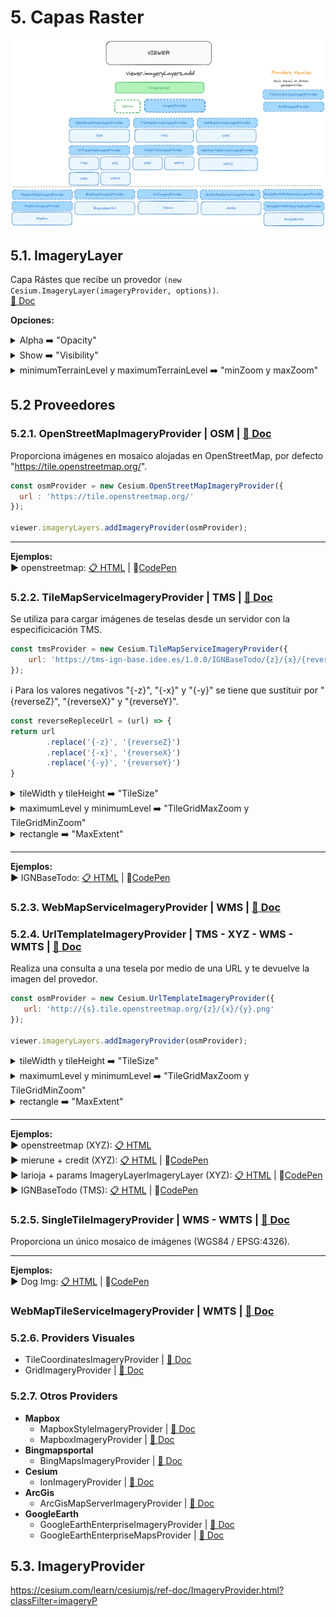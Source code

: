 # 5. Capas Raster  

![scheme](./scheme.png)

## 5.1. ImageryLayer
Capa Rástes que recibe un provedor ```(new Cesium.ImageryLayer(imageryProvider, options))```.  
[📘 Doc](https://cesium.com/learn/cesiumjs/ref-doc/ImageryLayer.html?classFilter=ImageryLaye)  

**Opciones:**
<details>
  <summary>Alpha ➡️ "Opacity"</summary>
 Valor Alpha, se puede utilizar para dar opacidad a la capa. Valor por defecto 1.0.  
  
 [📘 Doc](https://cesium.com/learn/cesiumjs/ref-doc/ImageryLayer.html?classFilter=ImageryLayer#alpha)
  
```javascript
const osmProvider = new Cesium.UrlTemplateImageryProvider({
   url: 'http://{s}.tile.openstreetmap.org/{z}/{x}/{y}.png',
});

viewer.imageryLayers.addImageryProvider(osmProvider, {alpha: 0.5});
```
</details>  

<details>
  <summary>Show ➡️ "Visibility"</summary>
Determina si se muestra o no la capa.
  
 [📘 Doc](https://cesium.com/learn/cesiumjs/ref-doc/ImageryLayer.html?classFilter=ImageryLayer#show)
  
```javascript
const osmProvider = new Cesium.UrlTemplateImageryProvider({
   url: 'http://{s}.tile.openstreetmap.org/{z}/{x}/{y}.png',
});

viewer.imageryLayers.addImageryProvider(osmProvider, {show: false});
```
</details>  

<details>
  <summary>minimumTerrainLevel y maximumTerrainLevel ➡️ "minZoom y maxZoom"</summary>
Limita el zoom.  

 [📘 Doc](https://cesium.com/learn/cesiumjs/ref-doc/ImageryLayer.html?classFilter=ImageryLayer)
  
```javascript
const osmProvider = new Cesium.UrlTemplateImageryProvider({
   url: 'http://{s}.tile.openstreetmap.org/{z}/{x}/{y}.png',
});

viewer.imageryLayers.addImageryProvider(osmProvider, {minimumTerrainLevel: minZoom, maximumTerrainLevel:maxZoom});
```
</details>  

## 5.2 Proveedores
### 5.2.1. OpenStreetMapImageryProvider  | OSM  | [📘 Doc](https://cesium.com/learn/ion-sdk/ref-doc/OpenStreetMapImageryProvider.html)
Proporciona imágenes en mosaico alojadas en OpenStreetMap, por defecto "https://tile.openstreetmap.org/".
```javascript
const osmProvider = new Cesium.OpenStreetMapImageryProvider({
  url : 'https://tile.openstreetmap.org/'
});

viewer.imageryLayers.addImageryProvider(osmProvider);
```

---

**Ejemplos:**  
▶️ openstreetmap: [📋 HTML](https://github.com/AlvaroCodes/cesiumJS_notebook/blob/main/05_Capas_raster/examples/03_OpenStreetMapImageryProvider.html)  | 🚀[CodePen](https://codepen.io/AlvaroCodes/pen/ZENbPbW)

### 5.2.2. TileMapServiceImageryProvider | TMS | [📘 Doc](https://cesium.com/learn/ion-sdk/ref-doc/TileMapServiceImageryProvider.html)
Se utiliza para cargar imágenes de teselas desde un servidor con la especificicación TMS.

```javascript
const tmsProvider = new Cesium.TileMapServiceImageryProvider({
    url: 'https://tms-ign-base.idee.es/1.0.0/IGNBaseTodo/{z}/{x}/{reverseY}.jpeg',
});
```
ℹ️ Para los valores negativos "{-z}", "{-x}" y "{-y}" se tiene que sustituir por "{reverseZ}", "{reverseX}" y "{reverseY}".
```javascript
const reverseRepleceUrl = (url) => {
return url
        .replace('{-z}', '{reverseZ}')
        .replace('{-x}', '{reverseX}')
        .replace('{-y}', '{reverseY}')
}
```

<details>
  <summary>tileWidth y tileHeight ➡️ "TileSize"</summary>
  Tamaño de la tesela, por defecto los valores son 256.
  
  * **tileWidth** | [📘 Doc](https://cesium.com/learn/cesiumjs/ref-doc/TileMapServiceImageryProvider.html?classFilter=tilemaps#tileWidth)
  * **tileHeight** | [📘 Doc](https://cesium.com/learn/cesiumjs/ref-doc/TileMapServiceImageryProvider.html?classFilter=tilemaps#tileHeight)

```javascript
const osmProvider = new Cesium.TileMapServiceImageryProvider({
   url: 'https://tms-ign-base.idee.es/1.0.0/IGNBaseTodo/{z}/{x}/{reverseY}.jpeg',
   tileWidth: 256,
   tileHeight: 256
});

viewer.imageryLayers.addImageryProvider(osmProvider);
```
</details>  

<details>
  <summary>maximumLevel y minimumLevel ➡️ "TileGridMaxZoom y TileGridMinZoom"</summary>
  Zoom máximo y mínimo de la tesela en forma de rejilla.
  
  * **maximumLevel** | [📘 Doc](https://cesium.com/learn/cesiumjs/ref-doc/TileMapServiceImageryProvider.html?classFilter=tilemaps#maximumLevel)
  * **minimumLevel** | [📘 Doc](https://cesium.com/learn/cesiumjs/ref-doc/TileMapServiceImageryProvider.html?classFilter=tilemaps#minimumLevel)

```javascript
const osmProvider = new Cesium.TileMapServiceImageryProvider({
   url: 'https://tms-ign-base.idee.es/1.0.0/IGNBaseTodo/{z}/{x}/{reverseY}.jpeg',
   maximumLevel:  17, // especifica el nivel máximo creado en el servicio para permitir hacer "overzoom"
});

viewer.imageryLayers.addImageryProvider(osmProvider);
```
</details>  

<details>
  <summary>rectangle ➡️ "MaxExtent"</summary>
  Restringe la visualización a una región específica.
  [📘 Doc](https://cesium.com/learn/cesiumjs/ref-doc/TileMapServiceImageryProvider.html?classFilter=tilemaps#rectangle)

```javascript
const osmProvider = new Cesium.TileMapServiceImageryProvider({
   url: 'https://tms-ign-base.idee.es/1.0.0/IGNBaseTodo/{z}/{x}/{reverseY}.jpeg',
   rectangle : Cesium.Rectangle.fromDegrees(96.799393, -43.598214999057824, 153.63925700000001, -9.2159219997013)
});

viewer.imageryLayers.addImageryProvider(osmProvider);
```
</details>  

---

**Ejemplos:**  
▶️ IGNBaseTodo: [📋 HTML](https://github.com/AlvaroCodes/cesiumJS_notebook/blob/main/05_Capas_raster/examples/05_TileMapServiceImageryProvider.html)  | 🚀[CodePen](https://codepen.io/AlvaroCodes/pen/bGyVZwP)
  
### 5.2.3. WebMapServiceImageryProvider | WMS | [📘 Doc](https://cesium.com/learn/ion-sdk/ref-doc/WebMapServiceImageryProvider.html)

### 5.2.4. UrlTemplateImageryProvider | TMS - XYZ - WMS - WMTS | [📘 Doc](https://cesium.com/learn/ion-sdk/ref-doc/UrlTemplateImageryProvider.html)  
Realiza una consulta a una tesela por medio de una URL y te devuelve la imagen del provedor.

```javascript
const osmProvider = new Cesium.UrlTemplateImageryProvider({
   url: 'http://{s}.tile.openstreetmap.org/{z}/{x}/{y}.png'
});

viewer.imageryLayers.addImageryProvider(osmProvider);
```

<details>
  <summary>tileWidth y tileHeight ➡️ "TileSize"</summary>
  Tamaño de la tesela, por defecto los valores son 256.
  
  * **tileWidth** | [📘 Doc](https://cesium.com/learn/cesiumjs/ref-doc/UrlTemplateImageryProvider.html?classFilter=UrlTemplateImageryProvider#tileWidth)
  * **tileHeight** | [📘 Doc](https://cesium.com/learn/cesiumjs/ref-doc/UrlTemplateImageryProvider.html?classFilter=UrlTemplateImageryProvider#tileHeight)

```javascript
const osmProvider = new Cesium.UrlTemplateImageryProvider({
   url: 'http://{s}.tile.openstreetmap.org/{z}/{x}/{y}.png',
   tileWidth: 256,
   tileHeight: 256
});

viewer.imageryLayers.addImageryProvider(osmProvider);
```
</details>  

<details>
  <summary>maximumLevel y minimumLevel ➡️ "TileGridMaxZoom y TileGridMinZoom"</summary>
  Zoom máximo y mínimo de la tesela en forma de rejilla.
  
  * **maximumLevel** | [📘 Doc](https://cesium.com/learn/cesiumjs/ref-doc/UrlTemplateImageryProvider.html?classFilter=UrlTemplateImageryProvider#maximumLevel)
  * **minimumLevel** | [📘 Doc](https://cesium.com/learn/cesiumjs/ref-doc/UrlTemplateImageryProvider.html?classFilter=UrlTemplateImageryProvider#minimumLevel)

```javascript
const osmProvider = new Cesium.UrlTemplateImageryProvider({
   url: 'http://{s}.tile.openstreetmap.org/{z}/{x}/{y}.png',
   maximumLevel:  17, // especifica el nivel máximo creado en el servicio para permitir hacer "overzoom"
});

viewer.imageryLayers.addImageryProvider(osmProvider);
```
</details>  

<details>
  <summary>rectangle ➡️ "MaxExtent"</summary>
  Restringe la visualización a una región específica.
  [📘 Doc](https://cesium.com/learn/cesiumjs/ref-doc/UrlTemplateImageryProvider.html?classFilter=UrlTemplateImageryProvider#rectangle)

```javascript
const osmProvider = new Cesium.UrlTemplateImageryProvider({
   url: 'http://{s}.tile.openstreetmap.org/{z}/{x}/{y}.png',
   rectangle : Cesium.Rectangle.fromDegrees(96.799393, -43.598214999057824, 153.63925700000001, -9.2159219997013)
});

viewer.imageryLayers.addImageryProvider(osmProvider);
```
</details>  

---

**Ejemplos:**  
▶️ openstreetmap (XYZ): [📋 HTML](https://github.com/AlvaroCodes/cesiumJS_notebook/blob/main/05_Capas_raster/examples/01_UrlTemplateImageryProvider.html)  
▶️ mierune + credit (XYZ): [📋 HTML](https://github.com/AlvaroCodes/cesiumJS_notebook/blob/main/05_Capas_raster/examples/02_UrlTemplateImageryProvider.html) | 🚀[CodePen](https://codepen.io/AlvaroCodes/pen/abrvXrB)  
▶️ larioja + params ImageryLayerImageryLayer (XYZ): [📋 HTML](https://github.com/AlvaroCodes/cesiumJS_notebook/blob/main/05_Capas_raster/examples/07_UrlTemplateImageryProvider) | 🚀[CodePen](https://codepen.io/AlvaroCodes/pen/bGyVJew) 
▶️ IGNBaseTodo (TMS): [📋 HTML](https://github.com/AlvaroCodes/cesiumJS_notebook/blob/main/05_Capas_raster/examples/06_UrlTemplateImageryProvider.html) | 🚀[CodePen](https://codepen.io/AlvaroCodes/pen/gOJaEBN)


### 5.2.5. SingleTileImageryProvider | WMS - WMTS | [📘 Doc](https://cesium.com/learn/ion-sdk/ref-doc/SingleTileImageryProvider.html)  
Proporciona un único mosaico de imágenes (WGS84 / EPSG:4326).  

---

**Ejemplos:**  
▶️ Dog Img: [📋 HTML](https://github.com/AlvaroCodes/cesiumJS_notebook/blob/main/05_Capas_raster/examples/04_SingleTileImageryProvider.html)  | 🚀[CodePen](https://codepen.io/AlvaroCodes/pen/VwOvRaX)

### WebMapTileServiceImageryProvider | WMTS | [📘 Doc](https://cesium.com/learn/ion-sdk/ref-doc/WebMapTileServiceImageryProvider.html)

### 5.2.6. Providers Visuales
* TileCoordinatesImageryProvider | [📘 Doc](https://cesium.com/learn/ion-sdk/ref-doc/TileCoordinatesImageryProvider.html)  
* GridImageryProvider  | [📘 Doc](https://cesium.com/learn/ion-sdk/ref-doc/GridImageryProvider.html)  

### 5.2.7. Otros Providers
* **Mapbox**
  * MapboxStyleImageryProvider | [📘 Doc](https://cesium.com/learn/ion-sdk/ref-doc/MapboxStyleImageryProvider.html)  
  * MapboxImageryProvider | [📘 Doc](https://cesium.com/learn/ion-sdk/ref-doc/MapboxImageryProvider.html?classFilter=mapbox)  
* **Bingmapsportal**
   * BingMapsImageryProvider | [📘 Doc](https://cesium.com/learn/ion-sdk/ref-doc/BingMapsImageryProvider.html?classFilter=Bingmaps)  
* **Cesium**
   * IonImageryProvider | [📘 Doc](https://cesium.com/learn/ion-sdk/ref-doc/IonImageryProvider.html?classFilter=ionima)  
* **ArcGis**
  * ArcGisMapServerImageryProvider | [📘 Doc](https://cesium.com/learn/ion-sdk/ref-doc/ArcGisMapServerImageryProvider.html?classFilter=arc)  
* **GoogleEarth**
  * GoogleEarthEnterpriseImageryProvider | [📘 Doc](https://cesium.com/learn/ion-sdk/ref-doc/GoogleEarthEnterpriseImageryProvider.html)  
  * GoogleEarthEnterpriseMapsProvider | [📘 Doc](https://cesium.com/learn/ion-sdk/ref-doc/GoogleEarthEnterpriseMapsProvider.html)

## 5.3. ImageryProvider
https://cesium.com/learn/cesiumjs/ref-doc/ImageryProvider.html?classFilter=imageryP

